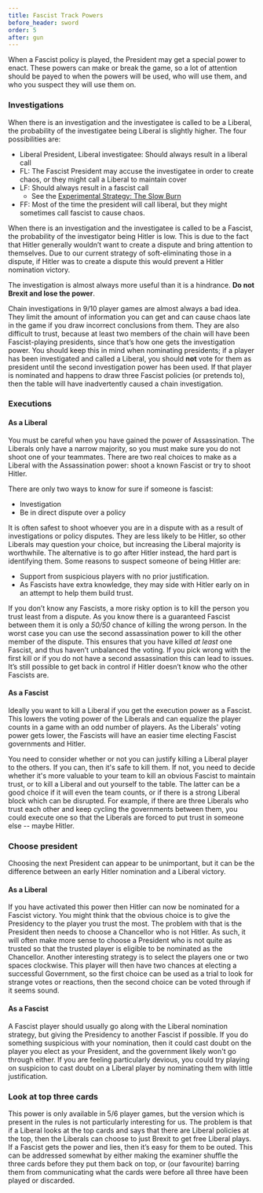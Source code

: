 ```yaml
---
title: Fascist Track Powers
before_header: sword
order: 5
after: gun
---
```

When a Fascist policy is played, the President may get a special power to enact. These powers can make or break the game, so a lot of attention should be payed to when the powers will be used, who will use them, and who you suspect they will use them on.

### Investigations
When there is an investigation and the investigatee is called to be a Liberal, the probability of the investigatee being Liberal is slightly higher. The four possibilities are:

- Liberal President, Liberal investigatee: Should always result in a liberal call
- FL: The Fascist President may accuse the investigatee in order to create chaos, or they might call a Liberal to maintain cover
- LF: Should always result in a fascist call
  - See the [Experimental Strategy: The Slow Burn](#the-slow-burn)
- FF: Most of the time the president will call liberal, but they might sometimes call fascist to cause chaos.

When there is an investigation and the investigatee is called to be a Fascist, the probability of the investigator being Hitler is low. This is due to the fact that Hitler generally wouldn’t want to create a dispute and bring attention to themselves. Due to our current strategy of soft-eliminating those in a dispute, if Hitler was to create a dispute this would prevent a Hitler nomination victory.

The investigation is almost always more useful than it is a hindrance. **Do not Brexit and lose the power**.

Chain investigations in 9/10 player games are almost always a bad idea. They limit the amount of information you can get and can cause chaos late in the game if you draw incorrect conclusions from them. They are also difficult to trust, because at least two members of the chain will have been Fascist-playing presidents, since that’s how one gets the investigation power. You should keep this in mind when nominating presidents; if a player has been investigated and called a Liberal, you should **not** vote for them as president until the second investigation power has been used. If that player is nominated and happens to draw three Fascist policies (or pretends to), then the table will have inadvertently caused a chain investigation.

### Executions
#### As a Liberal
You must be careful when you have gained the power of Assassination. The Liberals only have a narrow majority, so you must make sure you do not shoot one of your teammates. There are two real choices to make as a Liberal with the Assassination power: shoot a known Fascist or try to shoot Hitler.

There are only two ways to know for sure if someone is fascist:
* Investigation
* Be in direct dispute over a policy

It is often safest to shoot whoever you are in a dispute with as a result of investigations or policy disputes. They are less likely to be Hitler, so other Liberals may question your choice, but increasing the Liberal majority is worthwhile. The alternative is to go after Hitler instead, the hard part is identifying them. Some reasons to suspect someone of being Hitler are:
* Support from suspicious players with no prior justification.
* As Fascists have extra knowledge, they may side with Hitler early on in an attempt to help them build trust.

If you don’t know any Fascists, a more risky option is to kill the person you trust least from a dispute. As you know there is a guaranteed Fascist between them it is only a *50/50* chance of killing the wrong person. In the worst case you can use the second assassination power to kill the other member of the dispute. This ensures that you have killed *at least* one Fascist, and thus haven’t unbalanced the voting. If you pick wrong with the first kill or if you do not have a second assassination this can lead to issues. It’s still possible to get back in control if Hitler doesn’t know who the other Fascists are.

#### As a Fascist
Ideally you want to kill a Liberal if you get the execution power as a Fascist. This lowers the voting power of the Liberals and can equalize the player counts in a game with an odd number of players. As the Liberals' voting power gets lower, the Fascists will have an easier time electing Fascist governments and Hitler.

You need to consider whether or not you can justify killing a Liberal player to the others. If you can, then it's safe to kill them. If not, you need to decide whether it's more valuable to your team to kill an obvious Fascist to maintain trust, or to kill a Liberal and out yourself to the table. The latter can be a good choice if it will even the team counts, or if there is a strong Liberal block which can be disrupted. For example, if there are three Liberals who trust each other and keep cycling the governments between them, you could execute one so that the Liberals are forced to put trust in someone else -- maybe Hitler.

### Choose president
Choosing the next President can appear to be unimportant, but it can be the difference between an early Hitler nomination and a Liberal victory.

#### As a Liberal
If you have activated this power then Hitler can now be nominated for a Fascist victory. You might think that the obvious choice is to give the Presidency to the player you trust the most. The problem with that is the President then needs to choose a Chancellor who is not Hitler. As such, it will often make more sense to choose a President who is not quite as trusted so that the trusted player is eligible to be nominated as the Chancellor. Another interesting strategy is to select the players one or two spaces clockwise. This player will then have two chances at electing a successful Government, so the first choice can be used as a trial to look for strange votes or reactions, then the second choice can be voted through if it seems sound.

#### As a Fascist
A Fascist player should usually go along with the Liberal nomination strategy, but giving the Presidency to another Fascist if possible. If you do something suspicious with your nomination, then it could cast doubt on the player you elect as your President, and the government likely won't go through either. If you are feeling particularly devious, you could try playing on suspicion to cast doubt on a Liberal player by nominating them with little justification.

### Look at top three cards
This power is only available in 5/6 player games, but the version which is present in the rules is not particularly interesting for us. The problem is that if a Liberal looks at the top cards and says that there are Liberal policies at the top, then the Liberals can choose to just Brexit to get free Liberal plays. If a Fascist gets the power and lies, then it’s easy for them to be outed. This can be addressed somewhat by either making the examiner shuffle the three cards before they put them back on top, or (our favourite) barring them from communicating what the cards were before all three have been played or discarded.

